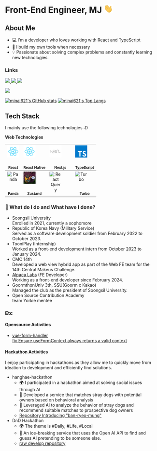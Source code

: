 <h1>Front-End Engineer, MJ <img  src="https://raw.githubusercontent.com/ABSphreak/ABSphreak/master/gifs/Hi.gif" width="30px"></h1>

## About Me
- 💻 I’m a developer who loves working with React and TypeScript
- 🔧 I build my own tools when necessary
- 💡 Passionate about solving complex problems and constantly learning new technologies.

### Links
<p>
<a href="mailto: minai621@naver.com">
  <img src="https://img.shields.io/badge/-MJ-03C75A?style=flat-square&logo=naver&logoColor=white&link=mailto:minai621@naver.com"/>
</a>
  
<a href="https://www.linkedin.com/in/mj-dev/">
 <img src="https://img.shields.io/badge/-MJ-blue?style=flat-square&logo=Linkedin&logoColor=white&link=https://www.linkedin.com/in/mj-dev/"/>
</a>

<a href="https://velog.io/@mindev/posts">
 <img src="https://img.shields.io/badge/-velog-green?style=flat-square&logo=twitter&logoColor=white&link=https://velog.io/@mindev/posts"/>
</a>
</p>

![](https://komarev.com/ghpvc/?username=minai621&color=blue) <br/>

[![minai621's GitHub stats](https://github-readme-stats.vercel.app/api?username=minai621)](https://github.com/anuraghazra/github-readme-stats)
[![minai621's Top Langs](https://github-readme-stats.vercel.app/api/top-langs/?username=minai621&layout=compact)](https://github.com/delay-100/github-readme-stats)
 


## Tech Stack

I mainly use the following technologies :D

**Web Technologies**

| <div align="center" style="height: 80px; display: flex; flex-direction: column; justify-content: space-between;"><img title="React" alt="React" width="40px" src="https://raw.githubusercontent.com/github/explore/master/topics/react/react.png"><br><sub style="font-weight: bold;">React</sub></div> | <div align="center" style="height: 80px; display: flex; flex-direction: column; justify-content: space-between;"><img title="React Native" alt="React Native" width="40px" src="https://raw.githubusercontent.com/github/explore/master/topics/react-native/react-native.png"><br><sub style="font-weight: bold;">React Native</sub></div> | <div align="center" style="height: 80px; display: flex; flex-direction: column; justify-content: space-between;"><img title="Next.js" alt="Next.js" width="40px" src="https://raw.githubusercontent.com/github/explore/main/topics/nextjs/nextjs.png"><br><sub style="font-weight: bold;">Next.js</sub></div> | <div align="center" style="height: 80px; display: flex; flex-direction: column; justify-content: space-between;"><img title="TypeScript" alt="TypeScript" width="40px" src="https://raw.githubusercontent.com/github/explore/main/topics/typescript/typescript.png"><br><sub style="font-weight: bold;">TypeScript</sub></div> |
|--|--|--|--|
| <div align="center" style="height: 80px; display: flex; flex-direction: column; justify-content: space-between;"><img title="Panda" alt="Panda" width="40px" src="https://github.com/minai621/minai621/assets/80272444/632e3752-5af8-471a-a916-20401398228e"><br><sub style="font-weight: bold;">Panda</sub></div> | <div align="center" style="height: 80px; display: flex; flex-direction: column; justify-content: space-between;"><img title="Zustand" alt="Zustand" width="40px" src="https://raw.githubusercontent.com/github/explore/main/topics/zustand/zustand.png"><br><sub style="font-weight: bold;">Zustand</sub></div> | <div align="center" style="height: 80px; display: flex; flex-direction: column; justify-content: space-between;"><img title="React Query" alt="React Query" width="40px" src="https://github.com/minai621/minai621/assets/80272444/5a772f8f-a368-43a8-98ad-734e2cedd98d"><br><sub style="font-weight: bold;">React Query</sub></div> | <div align="center" style="height: 80px; display: flex; flex-direction: column; justify-content: space-between;"><img title="Turbo" alt="Turbo" width="40px" src="https://github.com/minai621/minai621/assets/80272444/de1a370e-feac-4d56-b5bf-c7a074bc57be"><br><sub style="font-weight: bold;">Turbo</sub></div> |


### 🌱 What do I do and What have I done?

- Soongsil University <br />
Enrolled in 2021, currently a sophomore
- Republic of Korea Navy (Military Service) <br />
Served as a software development soldier from February 2022 to October 2023.
- TooniPlay (Internship) <br />
Worked as a front-end development intern from October 2023 to January 2024.
- CMC 14th <br />
Developed a web view hybrid app as part of the Web FE team for the 14th Central Makeus Challenge.
- [Alpaca Labs](https://www.alphaca.kr/) (FE Developer) <br />
Working as a front-end developer since February 2024.
- GoormthonUniv 3th, SSU(Goorm x Kakao) <br />
Managed the club as the president of Soongsil University.
- Open Source Contribution Academy <br />
team Yorkie mentee


### Etc

#### Opensource Activities
- [vue-form-handler](https://www.github.com/dbssman/vue-form-handler)  <br />
[fix Ensure useFormContext always returns a valid context](https://github.com/dbssman/vue-form-handler/pull/74)

#### Hackathon Activities
I enjoy participating in hackathons as they allow me to quickly move from ideation to development and efficiently find solutions.

- hanghae-hackathon <br/>
  - 🌍 I participated in a hackathon aimed at solving social issues through AI<br/>
  - 🐶 Developed a service that matches stray dogs with potential owners based on behavioral analysis<br/>
  - 🤖 Leveraged AI to analyze the behavior of stray dogs and recommend suitable matches to prospective dog owners
  - [Repository Introducing "ban-ryeo-mung"](https://github.com/hanghae-hackathon/100-frontend)
- DnD Hackathon
  - 🌍 The theme is #Daily, #Life, #Local
  - 🤖 An ice-breaking service that uses the Open AI API to find and guess AI pretending to be someone else.
  - [raw develop repository](https://github.com/eyeco-org/frontend)


